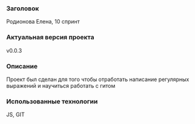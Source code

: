 ### Заголовок
Родионова Елена, 10 спринт

### Актуальная версия проекта
v0.0.3

### Описание
Проект был сделан для того чтобы отработать написание регулярных выражений и научиться работать с гитом

### Использованные технологии
JS, GIT
